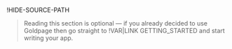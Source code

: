 !HIDE-SOURCE-PATH
> Reading this section is optional &mdash; if you already decided to use Goldpage then
> go straight to !VAR|LINK GETTING_STARTED and start writing your app.
